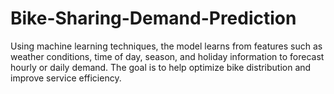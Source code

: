 # Bike-Sharing-Demand-Prediction
 Using machine learning techniques, the model learns from features such as weather conditions, time of day, season, and holiday information to forecast hourly or daily demand.
 The goal is to help optimize bike distribution and improve service efficiency.
